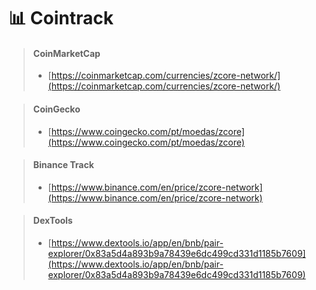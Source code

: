 # 📊 Cointrack

> #### CoinMarketCap <a href="#coinmarketcap" id="coinmarketcap"></a>
>
> * [​](https://coinmarketcap.com/currencies/zcore-network/)[https://coinmarketcap.com/currencies/zcore-network/](https://coinmarketcap.com/currencies/zcore-network/)​

> #### CoinGecko <a href="#coingecko" id="coingecko"></a>
>
> * [https://www.coingecko.com/pt/moedas/zcore](https://www.coingecko.com/pt/moedas/zcore)​

> #### Binance Track <a href="#binance-track" id="binance-track"></a>
>
> * ​[https://www.binance.com/en/price/zcore-network](https://www.binance.com/en/price/zcore-network)
>
>

> #### DexTools <a href="#crypto.com-track" id="crypto.com-track"></a>
>
> * [​](https://www.dextools.io/app/en/bnb/pair-explorer/0x83a5d4a893b9a78439e6dc499cd331d1185b7609)[https://www.dextools.io/app/en/bnb/pair-explorer/0x83a5d4a893b9a78439e6dc499cd331d1185b7609](https://www.dextools.io/app/en/bnb/pair-explorer/0x83a5d4a893b9a78439e6dc499cd331d1185b7609)​
